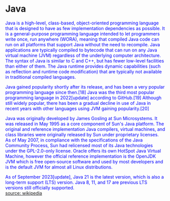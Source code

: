 
Java
====


<font color="blue">Java is a high-level, class-based, object-oriented programming language that is designed to have as few implementation dependencies as possible. It is a general-purpose programming language intended to let programmers write once, run anywhere (WORA), meaning that compiled Java code can run on all platforms that support Java without the need to recompile. Java applications are typically compiled to bytecode that can run on any Java virtual machine (JVM) regardless of the underlying computer architecture. The syntax of Java is similar to C and C++, but has fewer low-level facilities than either of them. The Java runtime provides dynamic capabilities (such as reflection and runtime code modification) that are typically not available in traditional compiled languages. 
</font>

<font color="blue">Java gained popularity shortly after its release, and has been a very popular programming language since then.[18] Java was the third most popular programming language in 2022[update] according to GitHub.[19] Although still widely popular, there has been a gradual decline in use of Java in recent years with other languages using JVM gaining popularity.[20]
</font>

<font color="blue">Java was originally developed by James Gosling at Sun Microsystems. It was released in May 1995 as a core component of Sun's Java platform. The original and reference implementation Java compilers, virtual machines, and class libraries were originally released by Sun under proprietary licenses. As of May 2007, in compliance with the specifications of the Java Community Process, Sun had relicensed most of its Java technologies under the GPL-2.0-only license. Oracle offers its own HotSpot Java Virtual Machine, however the official reference implementation is the OpenJDK JVM which is free open-source software and used by most developers and is the default JVM for almost all Linux distributions.
</font>

<font color="blue">As of September 2023[update], Java 21 is the latest version, which is also a long-term support (LTS) version. Java 8, 11, and 17 are previous LTS versions still officially supported.
</font>  
[source: wikipedia](https://en.wikipedia.org/wiki/Java_(programming_language))